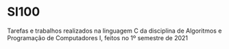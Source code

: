 # SI100

Tarefas e trabalhos realizados na linguagem C da disciplina de Algoritmos e Programação de Computadores I, feitos no 1º semestre de 2021 
